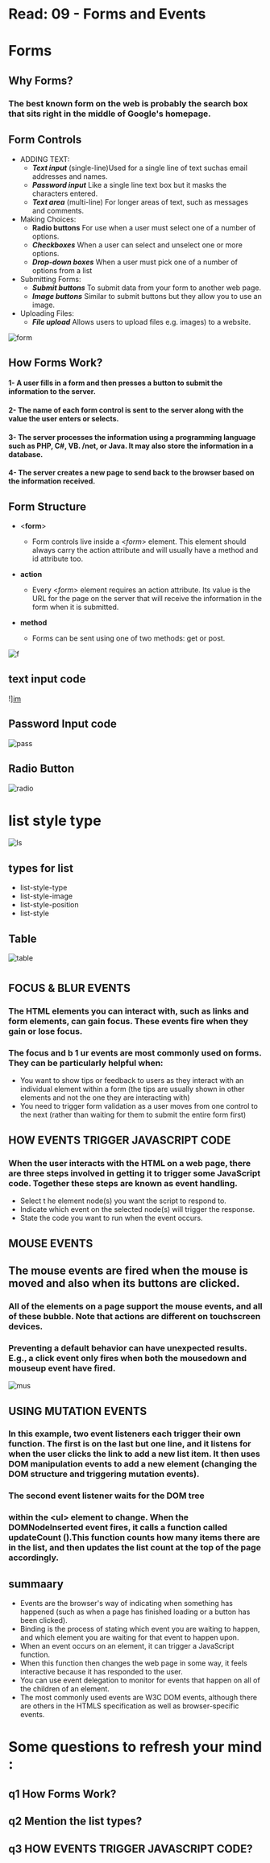 # Read: 09 - Forms and Events

# Forms

## Why Forms?
### The best known form on the web is probably the search box that sits right in the middle of Google's homepage.


## Form Controls
 * ADDING TEXT: 
    * ***Text input*** (single-line)Used for a single line of text suchas email addresses and names.
    * ***Password input*** Like a single line text box but it masks the characters entered.
    * ***Text area*** (multi-line) For longer areas of text, such as messages and comments.
* Making Choices: 
   * **Radio buttons**  For use when a user must select one of a number of options.
   * ***Checkboxes*** When a user can select and unselect one or more options.
   * ***Drop-down boxes*** When a user must pick one of a number of options from a list 
* Submitting Forms:
  * ***Submit buttons*** To submit data from your form to another web page.   
  * ***Image buttons*** Similar to submit buttons but they allow you to use an image.
* Uploading Files:  
   * ***File upload*** Allows users to upload files e.g. images) to a website.


![form](https://cdn.wallstreetmojo.com/wp-content/uploads/2019/08/Form-Controls-in-Excel-Example-1.1.png)

## How Forms Work?
#### 1- A user fills in a form and then presses a button to submit the information to the server.
#### 2- The name of each form control is sent to the server along with the value the user enters or selects.
#### 3- The server processes the information using a programming language such as PHP, C#, VB. /net, or Java. It may also store the information in a database. 
#### 4- The server creates a new page to send back to the browser based on the information received.

## Form Structure
* <**form**>
    - Form controls live inside a <*form*> element. This element should always carry the action attribute and will usually have a method and id attribute too.

* **action**
  * Every <*form*> element requires an action attribute. Its value is the URL for the page on the server that will receive the information in the form when it is submitted. 

* **method**
   * Forms can be sent using one of two methods: get or post.    

![f](https://1.bp.blogspot.com/-jgPYBhN-ioM/XRchsiRV66I/AAAAAAAAFsY/KO9TxrR2lV8ZhfPeGkKOJxVb5XJBZ3j7ACLcBGAs/s640/1.JPG)   

## text input code 

!][im](https://cdn.educba.com/academy/wp-content/uploads/2019/06/html1.png)

## Password Input code 
![pass](https://cdn.educba.com/academy/wp-content/uploads/2019/06/html7.png)

## Radio Button
![radio](https://juristr.com/blog/assets/imgs/radiobuttonsbinding.png)



# list style type
![ls](https://cloud.netlifyusercontent.com/assets/344dbf88-fdf9-42bb-adb4-46f01eedd629/7db7b396-48da-4e19-9df5-ed21d9de5d39/list-markers.jpg)

## types for list 
 * list-style-type
 * list-style-image
 * list-style-position
 * list-style
 

## Table 

![table](https://cf2.ppt-online.org/files2/slide/x/x03e9GTk5pRrMdEywnDSZbjBHJ2zoYaFmfuKsh/slide-1.jpg)

#

## FOCUS & BLUR EVENTS
### The HTML elements you can interact with, such as links and form elements, can gain focus. These events fire when they gain or lose focus.
### The focus and b 1 ur events are most commonly used on forms. They can be particularly helpful when:
* You want to show tips or feedback to users as they interact with an individual element within a form (the tips are usually shown in other elements and not the one they are interacting with)
* You need to trigger form validation as a user moves from one control to the next (rather than waiting for them to submit the entire form first)


## HOW EVENTS TRIGGER JAVASCRIPT CODE
### When the user interacts with the HTML on a web page, there are three steps involved in getting it to trigger some JavaScript code. Together these steps are known as event handling.
* Select t he element node(s) you want the script to respond to.
* Indicate which event on the selected node(s) will trigger the response.
* State the code you want to run when the event occurs.

## MOUSE EVENTS
## The mouse events are fired when the mouse is moved and also when its buttons are clicked.
### All of the elements on a page support the mouse events, and all of these bubble. Note that actions are different on touchscreen devices.
### Preventing a default behavior can have unexpected results. E.g., a click event only fires when both the mousedown and mouseup event have fired.

![mus](https://www.javascripttutorial.net/wp-content/uploads/2020/02/javascript-mouse-event-screenX-screenY.png)
## USING MUTATION EVENTS

### In this example, two event listeners each trigger their own function. The first is on the last but one line, and it listens for when the user clicks the link to add a new list item. It then uses DOM manipulation events to add a new element (changing the DOM structure and triggering mutation events).
### The second event listener waits for the DOM tree
### within the <**ul**> element to change. When the DOMNodelnserted event fires, it calls a function called updateCount ().This function counts how many items there are in the list, and then updates the list count at the top of the page accordingly.
 
 ## summaary 
* Events are the browser's way of indicating when something has happened (such as when a page has finished loading or a button has been clicked).
* Binding is the process of stating which event you are waiting to happen, and which element you are waiting for that event to happen upon.
* When an event occurs on an element, it can trigger a JavaScript function. 
* When this function then changes the web page in some way, it feels interactive because it has responded to the user.
* You can use event delegation to monitor for events that happen on all of the children of an element.
* The most commonly used events are W3C DOM events, although there are others in the HTMLS specification as well as browser-specific events.



# Some questions to refresh your mind :
##  **q1** How Forms Work?
## **q2** Mention the list types?
## **q3**  HOW EVENTS TRIGGER JAVASCRIPT CODE?